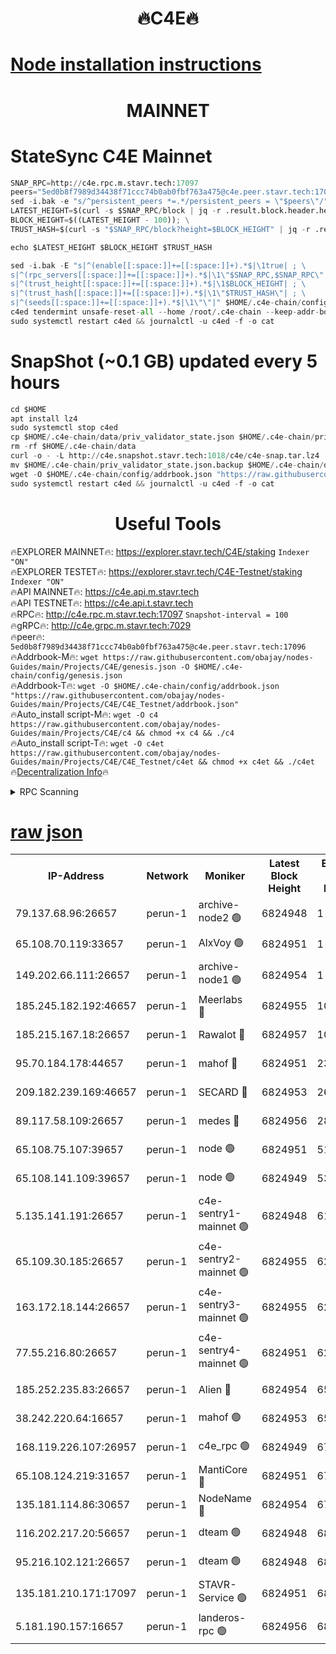 <h1 align="center"> 🔥C4E🔥</h1>

[Node installation instructions](https://github.com/obajay/nodes-Guides/tree/main/Projects/C4E)
=

<h1 align="center"> MAINNET</h1>

# StateSync C4E Mainnet
```python
SNAP_RPC=http://c4e.rpc.m.stavr.tech:17097
peers="5ed0b8f7989d34438f71ccc74b0ab0fbf763a475@c4e.peer.stavr.tech:17096"
sed -i.bak -e "s/^persistent_peers *=.*/persistent_peers = \"$peers\"/" $HOME/.c4e-chain/config/config.toml
LATEST_HEIGHT=$(curl -s $SNAP_RPC/block | jq -r .result.block.header.height); \
BLOCK_HEIGHT=$((LATEST_HEIGHT - 100)); \
TRUST_HASH=$(curl -s "$SNAP_RPC/block?height=$BLOCK_HEIGHT" | jq -r .result.block_id.hash)

echo $LATEST_HEIGHT $BLOCK_HEIGHT $TRUST_HASH

sed -i.bak -E "s|^(enable[[:space:]]+=[[:space:]]+).*$|\1true| ; \
s|^(rpc_servers[[:space:]]+=[[:space:]]+).*$|\1\"$SNAP_RPC,$SNAP_RPC\"| ; \
s|^(trust_height[[:space:]]+=[[:space:]]+).*$|\1$BLOCK_HEIGHT| ; \
s|^(trust_hash[[:space:]]+=[[:space:]]+).*$|\1\"$TRUST_HASH\"| ; \
s|^(seeds[[:space:]]+=[[:space:]]+).*$|\1\"\"|" $HOME/.c4e-chain/config/config.toml
c4ed tendermint unsafe-reset-all --home /root/.c4e-chain --keep-addr-book
sudo systemctl restart c4ed && journalctl -u c4ed -f -o cat
```
# SnapShot (~0.1 GB) updated every 5 hours
```python
cd $HOME
apt install lz4
sudo systemctl stop c4ed
cp $HOME/.c4e-chain/data/priv_validator_state.json $HOME/.c4e-chain/priv_validator_state.json.backup
rm -rf $HOME/.c4e-chain/data
curl -o - -L http://c4e.snapshot.stavr.tech:1018/c4e/c4e-snap.tar.lz4 | lz4 -c -d - | tar -x -C $HOME/.c4e-chain --strip-components 2
mv $HOME/.c4e-chain/priv_validator_state.json.backup $HOME/.c4e-chain/data/priv_validator_state.json
wget -O $HOME/.c4e-chain/config/addrbook.json "https://raw.githubusercontent.com/obajay/nodes-Guides/main/Projects/C4E/addrbook.json"
sudo systemctl restart c4ed && journalctl -u c4ed -f -o cat
```
 <h1 align="center"> Useful Tools</h1>

🔥EXPLORER MAINNET🔥:  https://explorer.stavr.tech/C4E/staking            `Indexer "ON"` \
🔥EXPLORER TESTET🔥:   https://explorer.stavr.tech/C4E-Testnet/staking     `Indexer "ON"` \
🔥API MAINNET🔥:       https://c4e.api.m.stavr.tech \
🔥API TESTNET🔥:       https://c4e.api.t.stavr.tech \
🔥RPC🔥:               http://c4e.rpc.m.stavr.tech:17097                  `Snapshot-interval = 100` \
🔥gRPC🔥:              http://c4e.grpc.m.stavr.tech:7029 \
🔥peer🔥:              `5ed0b8f7989d34438f71ccc74b0ab0fbf763a475@c4e.peer.stavr.tech:17096` \
🔥Addrbook-M🔥:    ```wget https://raw.githubusercontent.com/obajay/nodes-Guides/main/Projects/C4E/genesis.json -O $HOME/.c4e-chain/config/genesis.json``` \
🔥Addrbook-T🔥:    ```wget -O $HOME/.c4e-chain/config/addrbook.json "https://raw.githubusercontent.com/obajay/nodes-Guides/main/Projects/C4E/C4E_Testnet/addrbook.json"``` \
🔥Auto_install script-M🔥: ```wget -O c4 https://raw.githubusercontent.com/obajay/nodes-Guides/main/Projects/C4E/c4 && chmod +x c4 && ./c4``` \
🔥Auto_install script-T🔥: ```wget -O c4et https://raw.githubusercontent.com/obajay/nodes-Guides/main/Projects/C4E/C4E_Testnet/c4et && chmod +x c4et && ./c4et``` \
🔥[Decentralization Info](https://github.com/obajay/StateSync-snapshots/tree/main/Projects/C4E/Decentralization)🔥




<details>
<summary>RPC Scanning</summary>

<h2 align="center"> We scan nodes in real time every 4 hours. And we provide the final result of RPC endpoints.
We cannot influence the operation of these nodes in any way. </h2>


```python
If Voting Power is higher than 0 --> then the Node is a validator of the network and may be subject to attack and be a potential threat to the chain.
```
```python
We marked such validators with a red symbol
```

</details>

[raw json](https://rpc-check.c4e.stavr.tech/c4e/rpc-c4e-result.json)
=



<table><tr><th>IP-Address</th><th>Network</th><th>Moniker</th><th>Latest Block Height</th><th>Earliest Block Height</th><th>Catching Up</th><th>Tx Index</th><th>Voting Power</th><th>Scan Time</th></tr><tr><td>79.137.68.96:26657</td><td>perun-1</td><td>archive-node2 🟢</td><td>6824948</td><td>1</td><td>False</td><td>on</td><td>0</td><td>2024-01-21T06:58:19.045343618UTC</td></tr><tr><td>65.108.70.119:33657</td><td>perun-1</td><td>AlxVoy 🟢</td><td>6824951</td><td>1</td><td>False</td><td>on</td><td>0</td><td>2024-01-21T06:58:35.504743061UTC</td></tr><tr><td>149.202.66.111:26657</td><td>perun-1</td><td>archive-node1 🟢</td><td>6824954</td><td>1</td><td>False</td><td>on</td><td>0</td><td>2024-01-21T06:58:51.734195474UTC</td></tr><tr><td>185.245.182.192:46657</td><td>perun-1</td><td>Meerlabs 🔴</td><td>6824955</td><td>1051501</td><td>False</td><td>on</td><td>527310</td><td>2024-01-21T06:58:57.679928075UTC</td></tr><tr><td>185.215.167.18:26657</td><td>perun-1</td><td>Rawalot 🔴</td><td>6824957</td><td>1090501</td><td>False</td><td>on</td><td>701423</td><td>2024-01-21T06:59:09.798635703UTC</td></tr><tr><td>95.70.184.178:44657</td><td>perun-1</td><td>mahof 🔴</td><td>6824951</td><td>2342001</td><td>False</td><td>off</td><td>1864189</td><td>2024-01-21T06:58:32.715047745UTC</td></tr><tr><td>209.182.239.169:46657</td><td>perun-1</td><td>SECARD 🔴</td><td>6824953</td><td>2616101</td><td>False</td><td>off</td><td>1136703</td><td>2024-01-21T06:58:46.963799885UTC</td></tr><tr><td>89.117.58.109:26657</td><td>perun-1</td><td>medes 🔴</td><td>6824956</td><td>2826001</td><td>False</td><td>off</td><td>1484927</td><td>2024-01-21T06:59:04.973064766UTC</td></tr><tr><td>65.108.75.107:39657</td><td>perun-1</td><td>node 🟢</td><td>6824951</td><td>5198801</td><td>False</td><td>on</td><td>0</td><td>2024-01-21T06:58:38.004663113UTC</td></tr><tr><td>65.108.141.109:39657</td><td>perun-1</td><td>node 🟢</td><td>6824949</td><td>5303301</td><td>False</td><td>on</td><td>0</td><td>2024-01-21T06:58:21.478707781UTC</td></tr><tr><td>5.135.141.191:26657</td><td>perun-1</td><td>c4e-sentry1-mainnet 🟢</td><td>6824948</td><td>6198001</td><td>False</td><td>on</td><td>0</td><td>2024-01-21T06:58:17.941249996UTC</td></tr><tr><td>65.109.30.185:26657</td><td>perun-1</td><td>c4e-sentry2-mainnet 🟢</td><td>6824955</td><td>6238301</td><td>False</td><td>on</td><td>0</td><td>2024-01-21T06:58:57.284409697UTC</td></tr><tr><td>163.172.18.144:26657</td><td>perun-1</td><td>c4e-sentry3-mainnet 🟢</td><td>6824955</td><td>6239001</td><td>False</td><td>on</td><td>0</td><td>2024-01-21T06:58:58.438648153UTC</td></tr><tr><td>77.55.216.80:26657</td><td>perun-1</td><td>c4e-sentry4-mainnet 🟢</td><td>6824951</td><td>6241001</td><td>False</td><td>on</td><td>0</td><td>2024-01-21T06:58:33.112314486UTC</td></tr><tr><td>185.252.235.83:26657</td><td>perun-1</td><td>Alien 🔴</td><td>6824954</td><td>6502501</td><td>False</td><td>on</td><td>1136703</td><td>2024-01-21T06:58:52.497411531UTC</td></tr><tr><td>38.242.220.64:16657</td><td>perun-1</td><td>mahof 🟢</td><td>6824953</td><td>6545801</td><td>False</td><td>off</td><td>0</td><td>2024-01-21T06:58:49.384708929UTC</td></tr><tr><td>168.119.226.107:26957</td><td>perun-1</td><td>c4e_rpc 🟢</td><td>6824949</td><td>6724949</td><td>False</td><td>on</td><td>0</td><td>2024-01-21T06:58:25.859304589UTC</td></tr><tr><td>65.108.124.219:31657</td><td>perun-1</td><td>MantiCore 🔴</td><td>6824951</td><td>6724951</td><td>False</td><td>off</td><td>193303</td><td>2024-01-21T06:58:32.303707332UTC</td></tr><tr><td>135.181.114.86:30657</td><td>perun-1</td><td>NodeName 🔴</td><td>6824954</td><td>6796001</td><td>False</td><td>off</td><td>140495</td><td>2024-01-21T06:58:52.088759322UTC</td></tr><tr><td>116.202.217.20:56657</td><td>perun-1</td><td>dteam 🟢</td><td>6824948</td><td>6800901</td><td>False</td><td>on</td><td>0</td><td>2024-01-21T06:58:18.191020779UTC</td></tr><tr><td>95.216.102.121:26657</td><td>perun-1</td><td>dteam 🟢</td><td>6824948</td><td>6814501</td><td>False</td><td>on</td><td>0</td><td>2024-01-21T06:58:18.617970857UTC</td></tr><tr><td>135.181.210.171:17097</td><td>perun-1</td><td>STAVR-Service 🟢</td><td>6824951</td><td>6823501</td><td>False</td><td>on</td><td>0</td><td>2024-01-21T06:58:38.441041630UTC</td></tr><tr><td>5.181.190.157:16657</td><td>perun-1</td><td>landeros-rpc 🟢</td><td>6824956</td><td>6823501</td><td>False</td><td>on</td><td>0</td><td>2024-01-21T06:59:09.454485489UTC</td></tr></table>

